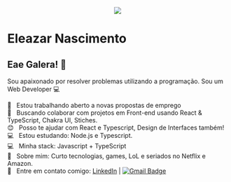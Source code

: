 <p align="center">
  <img width="auto" src="https://miro.medium.com/max/1360/1*VON9gHTrzeHZbHfXsqfzEA.gif">
</p>

# Eleazar Nascimento

## Eae Galera! 👋
Sou apaixonado por resolver problemas utilizando a programação.
Sou um Web Developer :computer:

 :rocket:  &nbsp; Estou trabalhando aberto a novas propostas de emprego
 <br/> :purple_heart: &nbsp; Buscando colaborar com projetos em Front-end usando React & TypeScript, Chakra UI, Stiches.
 <br/> :blush: &nbsp; Posso te ajudar com React e Typescript, Design de Interfaces também!
 <br/> :computer: &nbsp; Estou estudando: Node.js e Typescript.
 <br/> :computer: &nbsp; Minha stack: Javascript + TypeScript
 <br/> 💬  &nbsp; Sobre mim: Curto tecnologias, games, LoL e seriados no Netflix e Amazon.
 <br/> :email: &nbsp; Entre em contato comigo: [LinkedIn](https://br.linkedin.com/in/eleazar-da-silva-nascimento-ba033816b)
| 
[![Gmail Badge](https://img.shields.io/badge/-eleazar.nascimento@gmail.com-c14438?style=flat-square&logo=Gmail&logoColor=white&link=mailto:eleazar.nascimento@gmail.com)](mailto:eleazar.nascimento@gmail.com)
